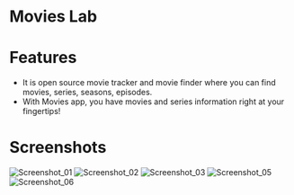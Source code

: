 # Movies Lab
# Features
 - It is open source movie tracker and movie finder where you can find movies, series, seasons, episodes.
 - With Movies app, you have movies and series information right at your fingertips!
# Screenshots
![Screenshot_01](https://user-images.githubusercontent.com/74152643/226096783-1be48eba-6558-410f-b8b1-faf27203fc0a.jpg)
![Screenshot_02](https://user-images.githubusercontent.com/74152643/226096795-5cece542-2be1-4dd1-a358-1ebd8abab1c9.jpg)
![Screenshot_03](https://user-images.githubusercontent.com/74152643/226096822-35fedc8a-e3e2-4c84-a490-e750e37ef7ce.jpg)
![Screenshot_05](https://user-images.githubusercontent.com/74152643/226096885-d53607e6-bbf9-488f-a2b9-765fd6bcd38c.jpg)
![Screenshot_06](https://user-images.githubusercontent.com/74152643/226096948-d5e0ebfc-a395-4abb-a227-8b7d83c1b74d.jpg)
